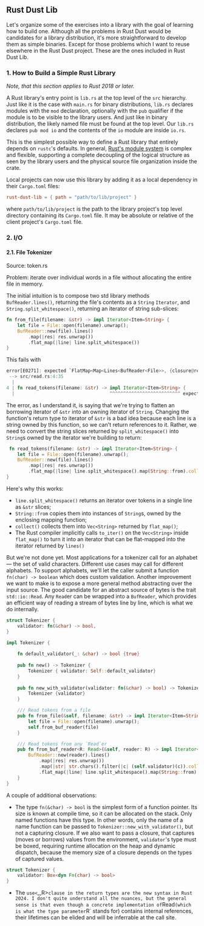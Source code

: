 ## Rust Dust Lib
Let's organize some of the exercises into a library with the goal of learning how to build one. Although
all the problems in Rust Dust would be candidates for a library distribution, it's more straightforward
to develop them as simple binaries. Except for those problems which I want to reuse elsewhere in the
Rust Dust project. These are the ones included in Rust Dust Lib.

### 1. How to Build a Simple Rust Library
_Note, that this section applies to Rust 2018 or later._

A Rust library's entry point is `lib.rs` at the top level of the `src` hierarchy. Just like it is
the case with `main.rs` for binary distributions, `lib.rs` declares modules with the `mod`
declaration, optionally with the `pub` qualifier if the module is to be visible to the library
users. And just like in binary distribution, the likely named file must be found at the top level.
Our `lib.rs` declares `pub mod io` and the contents of the `io` module are inside `io.rs`.

This is the simplest possible way to define a Rust library that entirely depends on `rustc`'s defaults.
In general, [Rust's module system](https://doc.rust-lang.org/book/ch07-00-managing-growing-projects-with-packages-crates-and-modules.html
) is complex and flexible, supporting a complete decoupling of
the logical structure as seen by the library users and the physical source file organization inside
the crate.

Local projects can now use this library by adding it as a local dependency in their `Cargo.toml`
files:
```toml
rust-dust-lib = { path = "path/to/lib/project" }
```
where `path/to/lib/project` is the path to the library project's top level directory containing
its `Cargo.toml` file. It may be absolute or relative of the client project's `Cargo.toml` file. 

### 2. I/O

#### 2.1. File Tokenizer
Source: token.rs

Problem: iterate over individual words in a file without allocating the entire
file in memory.

The initial intuition is to compose two std library methods `BufReader.lines()`, returning the file's
contents as a `String` `Iterator`, and `String.split_whitespace()`, returning an iterator of string sub-slices:
```rust
fn from_file(filename: &str) -> impl Iterator<Item=String> {
    let file = File::open(filename).unwrap();
    BufReader::new(file).lines()
        .map(|res| res.unwrap())
        .flat_map(|line| line.split_whitespace())
}
```

This fails with 
```rust
error[E0271]: expected `FlatMap<Map<Lines<BufReader<File>>, {closure@read.rs:7:14}>, SplitWhitespace<'_>, {closure@read.rs:8:19}>` to be an iterator that yields `String`, but it yields `&str`
 --> src/read.rs:4:35
  |
4 | fn read_tokens(filename: &str) -> impl Iterator<Item=String> {
  |                                   ^^^^^^^^^^^^^^^^^^^^^^^^^^ expected `String`, found `&str`
```

The error, as I understand it, is saying that we're trying to flatten an borrowing iterator of `&str` into an
owning iterator of `String`. Changing the function's return type to iterator of `&str` is a bad idea because
each line is a string owned by this function, so we can't return references to it. Rather, we need to convert
the string slices returned by `split_whitespace()` into `String`s owned by the iterator we're building to return:

```rust
 fn read_tokens(filename: &str) -> impl Iterator<Item=String> {
    let file = File::open(filename).unwrap();
    BufReader::new(file).lines()
        .map(|res| res.unwrap())
        .flat_map(|line| line.split_whitespace().map(String::from).collect::<Vec<String>>())
}
```
Here's why this works:
* `line.split_whitespace()` returns an iterator over tokens in a single line as `&str` slices;
* `String::from` copies them into instances of `String`s, owned by the enclosing mapping function;
* `collect()` collects them into `Vec<String>` returned by `flat_map()`;
* The Rust compiler implicitly calls `to_iter()` on the `Vec<String>` inside `flat_map()` to turn it into an iterator
that can be flat-mapped into the iterator returned by `lines()`

But we're not done yet. Most applications for a tokenizer call for an alphabet — the set of valid characters. 
Different use cases may call for different alphabets. To support alphabets, we'll let the caller submit a function 
`fn(char) -> boolean` which does custom validation. Another improvement we want to make is to expose a more general
method abstracting over the input source. The good candidate for an abstract source of bytes is the trait 
`std::io::Read`. Any `Read`er can be wrapped into a `BufReader`, which provides an efficient way of reading a stream
of bytes line by line, which is what we do internally.

```rust
struct Tokenizer {
    validator: fn(&char) -> bool,
}

impl Tokenizer {
    
    fn default_validator(_: &char) -> bool {true}
    
    pub fn new() -> Tokenizer {
        Tokenizer { validator: Self::default_validator}
    }
    
    pub fn new_with_validator(validator: fn(&char) -> bool) -> Tokenizer {
        Tokenizer {validator}
    }

    /// Read tokens from a file
    pub fn from_file(&self, filename: &str) -> impl Iterator<Item=String> + use<'_> {
        let file = File::open(filename).unwrap();
        self.from_buf_reader(file)
    }

    /// Read tokens from any `Read`er
    pub fn from_buf_reader<R: Read>(&self, reader: R) -> impl Iterator<Item=String> + use<'_, R> {
        BufReader::new(reader).lines()
            .map(|res| res.unwrap())
            .map(|str| str.chars().filter(|c| (self.validator)(c)).collect::<String>())
            .flat_map(|line| line.split_whitespace().map(String::from).collect::<Vec<String>>())
    }
}
```
A couple of additional observations:

* The type `fn(&char) -> bool` is the simplest form of a function pointer. Its size is known at compile time, so it
  can be allocated on the stack. Only named functions have this type. In other words, only the name of a name function
  can be passed to `Tokenizer::new_with_validator()`, but not a capturing closure. If we also want to pass a closure,
  that captures (moves or borrows) values from the environment, `validator`'s type must be boxed, requiring runtime
  allocation on the heap and dynamic dispatch, because the memory size of a closure depends on the types of captured
  values.
```rust
struct Tokenizer {
    validator: Box<dyn Fn(char) -> bool>
}
```
* The `use<`_,R>` clause in the return types are the new syntax in Rust 2024. I don't quite understand all the nuances,
  but the general sense is that even though a concrete implementation of `Read` (which is what the type parameter `R`
  stands for) contains internal references, their lifetimes can be elided and will be inferrable at the call site.
